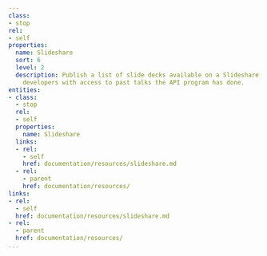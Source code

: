 ```yaml
---
class:
- stop
rel:
- self
properties:
  name: Slideshare
  sort: 6
  level: 2
  description: Publish a list of slide decks available on a Slideshare account, providing
    developers with access to past talks the API program has done.
entities:
- class:
  - stop
  rel:
  - self
  properties:
    name: Slideshare
  links:
  - rel:
    - self
    href: documentation/resources/slideshare.md
  - rel:
    - parent
    href: documentation/resources/
links:
- rel:
  - self
  href: documentation/resources/slideshare.md
- rel:
  - parent
  href: documentation/resources/
...
```


